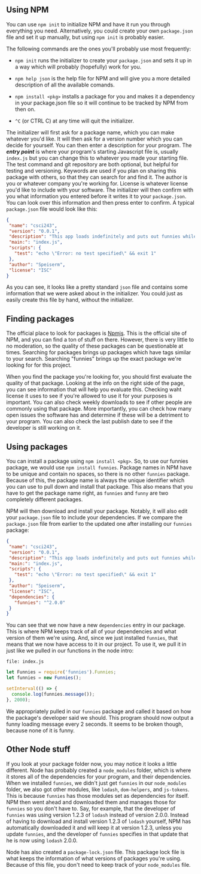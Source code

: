 ## Using NPM

You can use `npm init` to initialize NPM and have it run you through everything you need. Alternatively, you could create your own `package.json` file and set it up manually, but using `npm init` is probably easier.

The following commands are the ones you'll probably use most frequently:
 - `npm init` runs the initializer to create your `package.json` and sets it up in a way which will probably (hopefully) work for you.

 - `npm help json` is the help file for NPM and will give you a more detailed description of all the available comands.

 - `npm install <pkg>` installs a package for you and makes it a dependency in your package.json file so it will continue to be tracked by NPM from then on.

 - `^C` (or CTRL C) at any time will quit the initializer.


 The initializer will first ask for a package name, which you can make whatever you'd like. It will then ask for a version number which you can decide for yourself. You can then enter a description for your program. The ___entry point___ is where your program's starting Javascript file is, usually `index.js` but you can change this to whatever you made your starting file. The test command and git repository are both optional, but helpful for testing and versioning. Keywords are used if you plan on sharing this package with others, so that they can search for and find it. The author is you or whatever company you're working for. License is whatever license you'd like to include with your software. The initializer will then confirm with you what information you entered before it writes it to your `package.json`. You can look over this information and then press enter to confirm. A typical `package.json` file would look like this:

 ```json
{
  "name": "csci243",
  "version": "0.0.1",
  "description": "This app loads indefinitely and puts out funnies while doing it.",
  "main:": "index.js",
  "scripts": {
    "test": "echo \"Error: no test specified\" && exit 1"
  },
  "author": "Speiserm",
  "license": "ISC"
}
```
As you can see, it looks like a pretty standard `json` file and contains some information that we were asked about in the initializer. You could just as easily create this file by hand, without the initializer.

## Finding packages

The official place to look for packages is [Npmjs](npmjs.com). This is the official site of NPM, and you can find a ton of stuff on there. However, there is very little to no moderation, so the quality of these packages can be questionable at times. Searching for packages brings up packages which have tags similar to your search. Searching "funnies" brings up the exact package we're looking for for this project.

When you find the package you're looking for, you should first evaluate the quality of that package. Looking at the info on the right side of the page, you can see information that will help you evaluate this. Checking waht license it uses to see if you're allowed to use it for your purposes is important. You can also check weekly downloads to see if other people are commonly using that package. More importantly, you can check how many open issues the software has and determine if these will be a detriment to your program. You can also check the last publish date to see if the developer is still working on it.

## Using packages

You can install a package using `npm install <pkg>`. So, to use our funnies package, we would use `npm install funnies`. Package names in NPM have to be unique and contain no spaces, so there is no other `funnies` package. Because of this, the package name is always the unique identifier which you can use to pull down and install that package. This also means that you have to get the package name right, as `funnies` and `funny` are two completely different packages.

NPM will then download and install your package. Notably, it will also edit your `package.json` file to include your dependencies. If we compare the `package.json` file from earlier to the updated one after installing our `funnies` package:

```json
{
 "name": "csci243",
 "version": "0.0.1",
 "description": "This app loads indefinitely and puts out funnies while doing it.",
 "main:": "index.js",
 "scripts": {
   "test": "echo \"Error: no test specified\" && exit 1"
 },
 "author": "Speiserm",
 "license": "ISC",
 "dependencies": {
   "funnies": "^2.0.0"
 }
}
```

You can see that we now have a new `dependencies` entry in our package. This is where NPM keeps track of all of your dependencies and what version of them we're using. And, since we just installed `funnies`, that means that we now have access to it in our project. To use it, we pull it in just like we pulled in our functions in the node intro:

`file: index.js`
```javascript
let Funnies = require('funnies').Funnies;
let funnies = new Funnies();

setInterval(() => {
  console.log(funnies.message());
}, 2000);
```

We appropriately pulled in our `funnies` package and called it based on how the package's developer said we should. This program should now output a funny loading message every 2 seconds. It seems to be broken though, because none of it is funny.

## Other Node stuff

If you look at your package folder now, you may notice it looks a little different. Node has probably created a `node_modules` folder, which is where it stores all of the dependencies for your program, and their dependencies. When we installed `funnies`, we didn't just get `funnies` in our `node_modules` folder, we also got other modules, like `lodash`, `dom-helpers`, and `js-tokens`. This is because `funnies` has those modules set as dependencies for itself. NPM then went ahead and downloaded them and manages those for `funnies` so you don't have to. Say, for example, that the developer of `funnies` was using version 1.2.3 of `lodash` instead of version 2.0.0. Instead of having to download and install version 1.2.3 of `lodash` yourself, NPM has automatically downloaded it and will keep it at version 1.2.3, unless you update `funnies`, and the developer of `funnies` specifies in that update that he is now using `lodash` 2.0.0.

Node has also created a `package-lock.json` file. This package lock file is what keeps the information of what versions of packages you're using. Because of this file, you don't need to keep track of your `node_modules` file.
